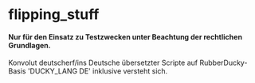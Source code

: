 # flipping_stuff
#### Nur für den Einsatz zu Testzwecken unter Beachtung der rechtlichen Grundlagen.

Konvolut deutscherf/ins Deutsche übersetzter Scripte auf RubberDucky-Basis
'DUCKY_LANG DE' inklusive versteht sich.
